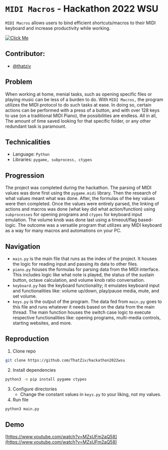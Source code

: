 
# `MIDI Macros` - Hackathon 2022 WSU

`MIDI Macros` allows users to bind efficient shortcuts/macros to their MIDI keyboard and increase productivity while working. 

[![Click Me](https://img.youtube.com/vi/MZsUFm2aQ58/0.jpg)](https://www.youtube.com/watch?v=MZsUFm2aQ58)

## Contributor:
 * [@thatziv](https://github.com/thatziv)

## Problem
When working at home, menial tasks, such as opening specific files or playing music can be less of a burden to do. With `MIDI Macros,` the program utilizes the MIDI protocol to do such tasks at ease. In doing so, certain actions can be performed with a press of a button, and with over 128 keys to use (on a traditional MIDI Piano), the possibilities are endless. All in all, The amount of time saved looking for that specific folder, or any other redundant task is paramount.

## Technicalities
* Language: `Python`
* Libraries: `pygame, subprocess, ctypes`

## Progression
The project was completed during the hackathon. The parsing of MIDI values was done first using the `pygame.midi` library. Then the research of what values meant what was done. After, the formulas of the key values were then completed. Once the values were entirely parsed, the linking of actions and macros was done (what key did what action/function) using `subprocesses` for opening programs and `ctypes` for keyboard input emulation. The volume knob was done last using a timeout/flag based-logic. The outcome was a versatile program that utilizes any MIDI keyboard as a way for many macros and automations on your PC.

## Navigation

* `main.py` is the main file that runs as the index of the project. It houses the logic for reading input and passing its data to other files.
* `piano.py` houses the formulas for parsing data from the MIDI interface. This includes logic like what note is played, the status of the sustain button, octave calculation, and volume knob ratio conversation.
* `keyboard.py` has the keyboard functionality; it emulates keyboard input and functionalities like: volume up/down, play/pause media, mute, and set volume.
* `keys.py` is the output of the program. The data fed from `main.py` goes to this file and runs whatever it needs based on the data from the main thread. The main function houses the switch case logic to execute respective functionalities like: opening programs, multi-media controls, starting websites, and more.

## Reproduction

1. Clone repo
```bash
git clone https://github.com/ThatZiv/hackathon2022wsu
```

2.  Install dependencies
```bash
python3 -m pip install pygame ctypes
```
3. Configure directories
	* Change the constant values in `keys.py` to your liking, not my values.
4. Run file
```bash
python3 main.py
```


## Demo

[https://www.youtube.com/watch?v=MZsUFm2aQ58](https://www.youtube.com/watch?v=MZsUFm2aQ58)